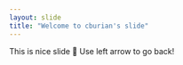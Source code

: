 ```yaml
---
layout: slide
title: "Welcome to cburian's slide"
---
```

This is nice slide :tada:
Use left arrow to go back!
